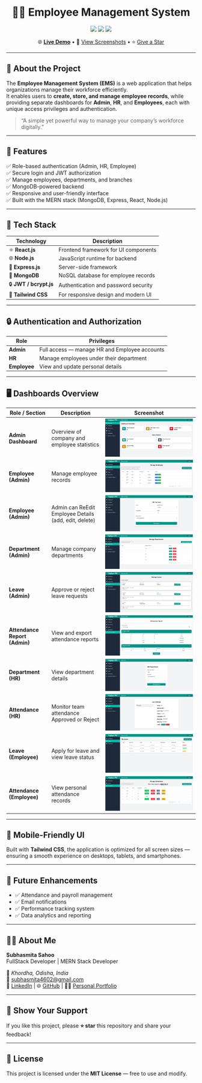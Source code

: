 <h1 align="center">🧑‍💼 Employee Management System</h1>

<p align="center">
  <img src="https://img.shields.io/badge/Built%20With-React%20%7C%20Node.js%20%7C%20Express%20%7C%20MongoDB-blue?style=for-the-badge" />
  <img src="https://img.shields.io/badge/Responsive-Design-success?style=for-the-badge" />
  <img src="https://img.shields.io/badge/Role%20Based-Authentication-orange?style=for-the-badge" />
</p>

<p align="center">
  🌐 <a href="#" target="_blank"><strong>Live Demo</strong></a> • 📘 <a href="./screenshots/">View Screenshots</a> • ⭐ <a href="https://github.com/subhasmita-puja/employee-management-system/stargazers">Give a Star</a>
</p>

---

## 🧩 About the Project

The **Employee Management System (EMS)** is a web application that helps organizations manage their workforce efficiently.  
It enables users to **create, store, and manage employee records**, while providing separate dashboards for **Admin**, **HR**, and **Employees**, each with unique access privileges and authentication.

> “A simple yet powerful way to manage your company’s workforce digitally.”

---

## 🌈 Features

✅ Role-based authentication (Admin, HR, Employee)  
✅ Secure login and JWT authorization  
✅ Manage employees, departments, and branches  
✅ MongoDB-powered backend  
✅ Responsive and user-friendly interface  
✅ Built with the MERN stack (MongoDB, Express, React, Node.js)

---

## 🧠 Tech Stack

| Technology | Description |
|-------------|-------------|
| ⚛️ **React.js** | Frontend framework for UI components |
| 🌐 **Node.js** | JavaScript runtime for backend |
| 🚀 **Express.js** | Server-side framework |
| 🧱 **MongoDB** | NoSQL database for employee records |
| 🔒 **JWT / bcrypt.js** | Authentication and password security |
| 🎨 **Tailwind CSS** | For responsive design and modern UI |

---

## 🔒 Authentication and Authorization

| Role | Privileges |
|------|-------------|
| **Admin** | Full access — manage HR and Employee accounts |
| **HR** | Manage employees under their department |
| **Employee** | View and update personal details |

---

## 🖥️ Dashboards Overview

| Role / Section | Description | Screenshot |
|----------------|-------------|------------|
| **Admin Dashboard** | Overview of company and employee statistics | ![Admin Dashboard](./public/Admin-Dashboard.png) |
| **Employee (Admin)** | Manage employee records | ![Admin Employee](./public/Admin-em.png) |
| **Employee (Admin)** | Admin can ReEdit Employee Details (add, edit, delete) | ![Admin Employee](./public/Admin-ems.png) |
| **Department (Admin)** | Manage company departments | ![Admin Department](./public/Admin-D.png) |
| **Leave (Admin)** | Approve or reject leave requests | ![Admin Leave](./public/Admin-leave.png) |
| **Attendance Report (Admin)** | View and export attendance reports | ![Admin Attendance Report](./public/Admin-ar.png) |
| **Department (HR)** | View department details | ![HR Department](./public/Hr-edm.png) |
| **Attendance (HR)** | Monitor team attendance Approved or Reject | ![HR Attendance](./public/Hr-Ar.png) |
| **Leave (Employee)** | Apply for leave and view leave status | ![Employee Leave](./public/employee-leaves.png) |
| **Attendance (Employee)** | View personal attendance records | ![Employee Attendance](./public/employee-Attendance.png) |


---

## 📱 Mobile-Friendly UI

Built with **Tailwind CSS**, the application is optimized for all screen sizes — ensuring a smooth experience on desktops, tablets, and smartphones.

---

## 🧾 Future Enhancements

- ✅ Attendance and payroll management  
- ✅ Email notifications  
- ✅ Performance tracking system  
- ✅ Data analytics and reporting  

---

## 🙋‍♀️ About Me

**Subhasmita Sahoo**  
FullStack Developer | MERN Stack Developer  

📍 *Khordha, Odisha, India*  
📧 [subhasmita4602@gmail.com](mailto:subhasmita4602@gmail.com)  
💼 [LinkedIn](https://www.linkedin.com/in/subhasmita-sahoo-puja) | 🌐 [GitHub](https://github.com/subhasmita-puja) | 🙋‍♀️ [Personal Portfolio](portfolio-iota-topaz-92.vercel.app/)

---

## 🌟 Show Your Support

If you like this project, please **⭐ star** this repository and share your feedback!

---

## 📜 License

This project is licensed under the **MIT License** — free to use and modify.
